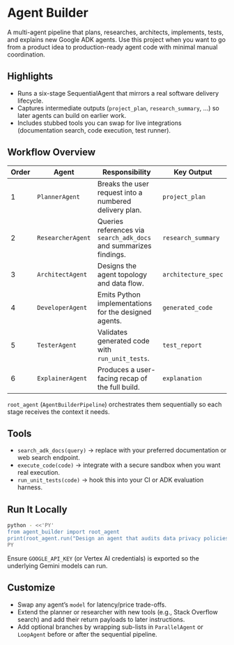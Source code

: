 # Agent Builder

A multi-agent pipeline that plans, researches, architects, implements, tests, and explains new Google ADK agents. Use this project when you want to go from a product idea to production-ready agent code with minimal manual coordination.

## Highlights
- Runs a six-stage SequentialAgent that mirrors a real software delivery lifecycle.
- Captures intermediate outputs (`project_plan`, `research_summary`, …) so later agents can build on earlier work.
- Includes stubbed tools you can swap for live integrations (documentation search, code execution, test runner).

## Workflow Overview
| Order | Agent | Responsibility | Key Output |
| --- | --- | --- | --- |
| 1 | `PlannerAgent` | Breaks the user request into a numbered delivery plan. | `project_plan` |
| 2 | `ResearcherAgent` | Queries references via `search_adk_docs` and summarizes findings. | `research_summary` |
| 3 | `ArchitectAgent` | Designs the agent topology and data flow. | `architecture_spec` |
| 4 | `DeveloperAgent` | Emits Python implementations for the designed agents. | `generated_code` |
| 5 | `TesterAgent` | Validates generated code with `run_unit_tests`. | `test_report` |
| 6 | `ExplainerAgent` | Produces a user-facing recap of the full build. | `explanation` |

`root_agent` (`AgentBuilderPipeline`) orchestrates them sequentially so each stage receives the context it needs.

## Tools
- `search_adk_docs(query)` → replace with your preferred documentation or web search endpoint.
- `execute_code(code)` → integrate with a secure sandbox when you want real execution.
- `run_unit_tests(code)` → hook this into your CI or ADK evaluation harness.

## Run It Locally
```bash
python - <<'PY'
from agent_builder import root_agent
print(root_agent.run("Design an agent that audits data privacy policies"))
PY
```

Ensure `GOOGLE_API_KEY` (or Vertex AI credentials) is exported so the underlying Gemini models can run.

## Customize
- Swap any agent’s `model` for latency/price trade-offs.
- Extend the planner or researcher with new tools (e.g., Stack Overflow search) and add their return payloads to later instructions.
- Add optional branches by wrapping sub-lists in `ParallelAgent` or `LoopAgent` before or after the sequential pipeline.
